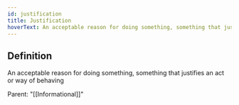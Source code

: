 ```yaml
---
id: justification
title: Justification
hoverText: An acceptable reason for doing something, something that justifies an act or way of behaving
---
```

## Definition
An acceptable reason for doing something, something that justifies an act or way of behaving

Parent: "[[Informational]]"